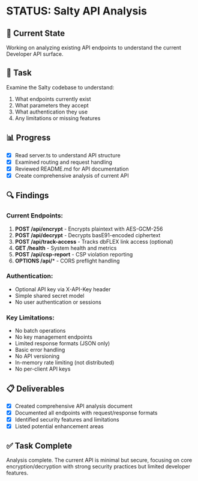 # STATUS: Salty API Analysis

## 📍 Current State

Working on analyzing existing API endpoints to understand the current Developer API surface.

## 🎯 Task

Examine the Salty codebase to understand:

1. What endpoints currently exist
2. What parameters they accept
3. What authentication they use
4. Any limitations or missing features

## 📊 Progress

- [x] Read server.ts to understand API structure
- [x] Examined routing and request handling
- [x] Reviewed README.md for API documentation
- [x] Create comprehensive analysis of current API

## 🔍 Findings

### Current Endpoints:

1. **POST /api/encrypt** - Encrypts plaintext with AES-GCM-256
2. **POST /api/decrypt** - Decrypts basE91-encoded ciphertext
3. **POST /api/track-access** - Tracks dbFLEX link access (optional)
4. **GET /health** - System health and metrics
5. **POST /api/csp-report** - CSP violation reporting
6. **OPTIONS /api/*** - CORS preflight handling

### Authentication:

- Optional API key via X-API-Key header
- Simple shared secret model
- No user authentication or sessions

### Key Limitations:

- No batch operations
- No key management endpoints
- Limited response formats (JSON only)
- Basic error handling
- No API versioning
- In-memory rate limiting (not distributed)
- No per-client API keys

## 📋 Deliverables

- [x] Created comprehensive API analysis document
- [x] Documented all endpoints with request/response formats
- [x] Identified security features and limitations
- [x] Listed potential enhancement areas

## ✅ Task Complete

Analysis complete. The current API is minimal but secure, focusing on core encryption/decryption with strong security practices but limited developer features.
